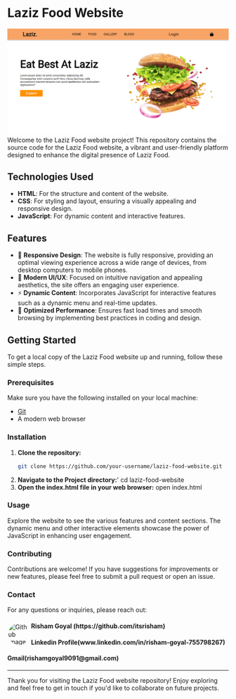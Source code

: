 # Laziz Food Website
![alt text](image.png)
Welcome to the Laziz Food website project! This repository contains the source code for the Laziz Food website, a vibrant and user-friendly platform designed to enhance the digital presence of Laziz Food.

## Technologies Used

- **HTML**: For the structure and content of the website.
- **CSS**: For styling and layout, ensuring a visually appealing and responsive design.
- **JavaScript**: For dynamic content and interactive features.

## Features

- 📱 **Responsive Design**: The website is fully responsive, providing an optimal viewing experience across a wide range of devices, from desktop computers to mobile phones.
- 🎨 **Modern UI/UX**: Focused on intuitive navigation and appealing aesthetics, the site offers an engaging user experience.
- ⚡ **Dynamic Content**: Incorporates JavaScript for interactive features such as a dynamic menu and real-time updates.
- 🚀 **Optimized Performance**: Ensures fast load times and smooth browsing by implementing best practices in coding and design.

## Getting Started

To get a local copy of the Laziz Food website up and running, follow these simple steps.

### Prerequisites

Make sure you have the following installed on your local machine:

- [Git](https://git-scm.com/)
- A modern web browser

### Installation

1. **Clone the repository:**
   ```sh
   git clone https://github.com/your-username/laziz-food-website.git
2. **Navigate to the Project directory:**'
    cd laziz-food-website
3. **Open the index.html file in your web browser:**
    open index.html

### Usage
Explore the website to see the various features and content sections. The dynamic menu and other interactive elements showcase the power of JavaScript in enhancing user engagement.

### Contributing
Contributions are welcome! If you have suggestions for improvements or new features, please feel free to submit a pull request or open an issue.

### Contact
For any questions or inquiries, please reach out:

<div align="left">
   <img src="https://github.com/itsrisham.png" alt="Github image" align="left" style="border-radius: 50px; width: 50px; height: 50px; border: 2px solid white;">
   <h4 align="left">Risham Goyal (https://github.com/itsrisham)</h4>
   <h4 align="left">Linkedin Profile(www.linkedin.com/in/risham-goyal-755798267)</h4>
   <h4 align="left">Gmail(rishamgoyal9091@gmail.com)</h4>
</div>

_________________________________________________________________________



Thank you for visiting the Laziz Food website repository! Enjoy exploring and feel free to get in touch if you'd like to collaborate on future projects.

